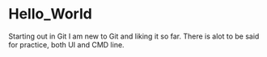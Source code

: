 # Hello_World
Starting out in Git
I am new to Git and liking it so far. There is alot to be said for practice, both UI and CMD line.
